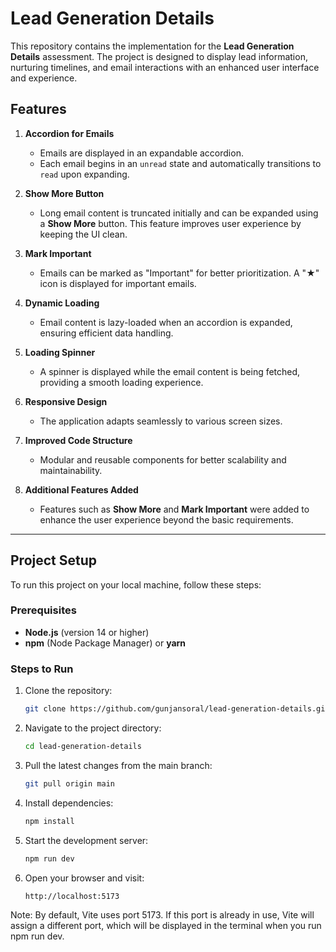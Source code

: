 # Lead Generation Details

This repository contains the implementation for the **Lead Generation Details** assessment. The project is designed to display lead information, nurturing timelines, and email interactions with an enhanced user interface and experience.

## Features

1. **Accordion for Emails**
   - Emails are displayed in an expandable accordion.
   - Each email begins in an `unread` state and automatically transitions to `read` upon expanding.

2. **Show More Button**
   - Long email content is truncated initially and can be expanded using a **Show More** button. This feature improves user experience by keeping the UI clean.

3. **Mark Important**
   - Emails can be marked as "Important" for better prioritization. A "★" icon is displayed for important emails.

4. **Dynamic Loading**
   - Email content is lazy-loaded when an accordion is expanded, ensuring efficient data handling.

5. **Loading Spinner**
   - A spinner is displayed while the email content is being fetched, providing a smooth loading experience.

6. **Responsive Design**
   - The application adapts seamlessly to various screen sizes.

7. **Improved Code Structure**
   - Modular and reusable components for better scalability and maintainability.

8. **Additional Features Added**
   - Features such as **Show More** and **Mark Important** were added to enhance the user experience beyond the basic requirements.

---

## Project Setup

To run this project on your local machine, follow these steps:

### Prerequisites

- **Node.js** (version 14 or higher)
- **npm** (Node Package Manager) or **yarn**

### Steps to Run

1. Clone the repository:

   ```bash
   git clone https://github.com/gunjansoral/lead-generation-details.git
2. Navigate to the project directory:

   ```bash
   cd lead-generation-details
3. Pull the latest changes from the main branch:

    ```bash
   git pull origin main
3. Install dependencies:

    ```bash
   npm install
4. Start the development server:

    ```bash
   npm run dev
5. Open your browser and visit:

    ```bash
   http://localhost:5173
Note: By default, Vite uses port 5173. If this port is already in use, Vite will assign a different port, which will be displayed in the terminal when you run npm run dev.
